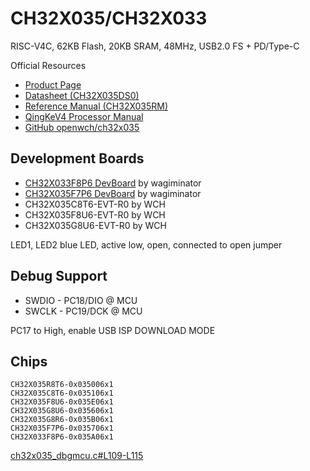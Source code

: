 # CH32X035/CH32X033

RISC-V4C, 62KB Flash, 20KB SRAM, 48MHz, USB2.0 FS + PD/Type-C

Official Resources

- [Product Page](https://www.wch-ic.com/products/CH32X035.html)
- [Datasheet (CH32X035DS0)](http://www.wch-ic.com/downloads/CH32X035DS0_PDF.html)
- [Reference Manual (CH32X035RM)](http://www.wch-ic.com/downloads/CH32X035RM_PDF.html)
- [QingKeV4 Processor Manual](https://www.wch-ic.com/downloads/QingKeV4_Processor_Manual_PDF.html)
- [GitHub openwch/ch32x035](https://github.com/openwch/ch32x035)

## Development Boards

- [CH32X033F8P6 DevBoard] by wagiminator
- [CH32X035F7P6 DevBoard] by wagiminator
- CH32X035C8T6-EVT-R0 by WCH
- CH32X035F8U6-EVT-R0 by WCH
- CH32X035G8U6-EVT-R0 by WCH

[CH32X033F8P6 DevBoard]:https://github.com/wagiminator/Development-Boards/tree/main/CH32X033F8P6_DevBoard
[CH32X035F7P6 DevBoard]:https://github.com/wagiminator/Development-Boards/tree/main/CH32X035F7P6_DevBoard

LED1, LED2 blue LED, active low, open, connected to open jumper

## Debug Support

- SWDIO - PC18/DIO @ MCU
- SWCLK - PC19/DCK @ MCU

PC17 to High, enable USB ISP DOWNLOAD MODE

## Chips

```
CH32X035R8T6-0x035006x1
CH32X035C8T6-0x035106x1
CH32X035F8U6-0x035E06x1
CH32X035G8U6-0x035606x1
CH32X035G8R6-0x035B06x1
CH32X035F7P6-0x035706x1
CH32X033F8P6-0x035A06x1
```

[ch32x035_dbgmcu.c#L109-L115](https://github.com/openwch/ch32x035/blob/bb2e3b113d47a99a7ea6f03d3cdc10ec08c6daef/EVT/EXAM/SRC/Peripheral/src/ch32x035_dbgmcu.c#L109-L115)